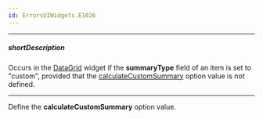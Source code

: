 ```yaml
---
id: ErrorsUIWidgets.E1026
---
```

---
##### shortDescription
Occurs in the [DataGrid](/Documentation/ApiReference/UI_Widgets/dxDataGrid/) widget if the **summaryType** field of an item is set to "custom", provided that the [calculateCustomSummary](/Documentation/ApiReference/UI_Widgets/dxDataGrid/Configuration/summary/#calculateCustomSummary) option value is not defined.

---
Define the **calculateCustomSummary** option value.